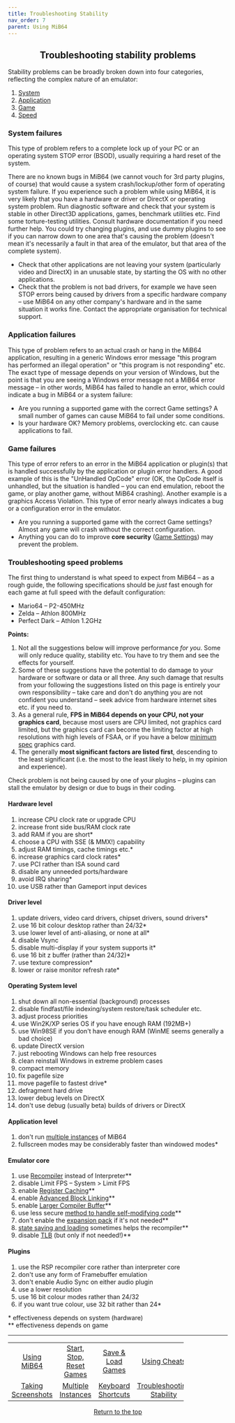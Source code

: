 ```yaml
---
title: Troubleshooting Stability
nav_order: 7
parent: Using MiB64
---
```


## <center>Troubleshooting stability problems</center>

Stability problems can be broadly broken down into four categories, reflecting the complex nature of an emulator:

1. [System](#o1)  
2. [Application](#o2)  
3. [Game](#o3)  
4. [Speed](#o4)

### <a name="o1"></a>System failures

This type of problem refers to a complete lock up of your PC or an operating system STOP error (BSOD), usually requiring a hard reset of the system.

There are no known bugs in MiB64 (we cannot vouch for 3rd party plugins, of course) that would cause a system crash/lockup/other form of operating system failure. If you experience such a problem while using MiB64, it is very likely that you have a hardware or driver or DirectX or operating system problem. Run diagnostic software and check that your system is stable in other Direct3D applications, games, benchmark utilities etc. Find some torture-testing utilities. Consult hardware documentation if you need further help. You could try changing plugins, and use dummy plugins to see if you can narrow down to one area that's causing the problem (doesn't mean it's necessarily a fault in that area of the emulator, but that area of the complete system).

- Check that other applications are not leaving your system (particularly video and DirectX) in an unusable state, by starting the OS with no other applications.
- Check that the problem is not bad drivers, for example we have seen STOP errors being caused by drivers from a specific hardware company – use MiB64 on any other company's hardware and in the same situation it works fine. Contact the appropriate organisation for technical support.

### <a name="o2"></a>Application failures

This type of problem refers to an actual crash or hang in the MiB64 application, resulting in a generic Windows error message "this program has performed an illegal operation" or "this program is not responding" etc. The exact type of message depends on your version of Windows, but the point is that you are seeing a Windows error message not a MiB64 error message – in other words, MiB64 has failed to handle an error, which could indicate a bug in MiB64 or a system failure:

- Are you running a supported game with the correct Game settings? A small number of games can cause MiB64 to fail under some conditions.
- Is your hardware OK? Memory problems, overclocking etc. can cause applications to fail.

### <a name="o3"></a>Game failures

This type of error refers to an error in the MiB64 application or plugin(s) that is handled successfully by the application or plugin error handlers. A good example of this is the "UnHandled OpCode" error (OK, the OpCode itself is unhandled, but the situation is handled – you can end emulation, reboot the game, or play another game, without MiB64 crashing). Another example is a graphics Access Violation. This type of error nearly always indicates a bug or a configuration error in the emulator.

- Are you running a supported game with the correct Game settings? Almost any game will crash without the correct configuration.
- Anything you can do to improve **core security** ([Game Settings](app_rom_settings.html)) may prevent the problem.

### <a name="o4"></a>Troubleshooting speed problems

The first thing to understand is what speed to expect from MiB64 – as a rough guide, the following specifications should be *just* fast enough for each game at full speed with the default configuration:

- Mario64 – P2-450MHz  
- Zelda – Athlon 800MHz  
- Perfect Dark – Athlon 1.2GHz

**Points:**

1. Not all the suggestions below will improve performance *for you*. Some will only reduce quality, stability etc. You have to try them and see the effects for yourself.
2. Some of these suggestions have the potential to do damage to your hardware or software or data or all three. Any such damage that results from your following the suggestions listed on this page is entirely your own responsibility – take care and don't do anything you are not confident you understand – seek advice from hardware internet sites etc. if you need to.
3. As a general rule, **FPS in MiB64 depends on your CPU, not your graphics card**, because most users are CPU limited, not graphics card limited, but the graphics card can become the limiting factor at high resolutions with high levels of FSAA, or if you have a below [minimum spec](min_spec.html) graphics card.
4. The generally **most significant factors are listed first**, descending to the least significant (i.e. the most to the least likely to help, in my opinion and experience).

Check problem is not being caused by one of your plugins – plugins can stall the emulator by design or due to bugs in their coding.

#### Hardware level

1. increase CPU clock rate or upgrade CPU  
2. increase front side bus/RAM clock rate  
3. add RAM if you are short*  
4. choose a CPU with SSE (& MMX!) capability  
5. adjust RAM timings, cache timings etc.*  
6. increase graphics card clock rates*  
7. use PCI rather than ISA sound card  
8. disable any unneeded ports/hardware  
9. avoid IRQ sharing*  
10. use USB rather than Gameport input devices

#### Driver level

1. update drivers, video card drivers, chipset drivers, sound drivers*  
2. use 16 bit colour desktop rather than 24/32*  
3. use lower level of anti-aliasing, or none at all*  
4. disable Vsync  
5. disable multi-display if your system supports it*  
6. use 16 bit z buffer (rather than 24/32)*  
7. use texture compression*  
8. lower or raise monitor refresh rate*

#### Operating System level

1. shut down all non-essential (background) processes  
2. disable findfast/file indexing/system restore/task scheduler etc.  
3. adjust process priorities  
4. use Win2K/XP series OS if you have enough RAM (192MB+)  
5. use Win98SE if you don't have enough RAM (WinME seems generally a bad choice)  
6. update DirectX version  
7. just rebooting Windows can help free resources  
8. clean reinstall Windows in extreme problem cases  
9. compact memory  
10. fix pagefile size  
11. move pagefile to fastest drive*  
12. defragment hard drive  
13. lower debug levels on DirectX  
14. don't use debug (usually beta) builds of drivers or DirectX

#### Application level

1. don't run [multiple instances](multiple_instances.html) of MiB64  
2. fullscreen modes may be considerably faster than windowed modes*

#### Emulator core

1. use [Recompiler](app_rom_settings.html#o1) instead of Interpreter**  
2. disable Limit FPS – System > Limit FPS  
3. enable [Register Caching](app_rom_settings.html#r5)**  
4. enable [Advanced Block Linking](app_rom_settings.html#r2)**  
5. enable [Larger Compiler Buffer](app_rom_settings.html#r3)**  
6. use less secure [method to handle self-modifying code](pp_rom_settings.html#r1)**  
7. don't enable the [expansion pack](app_rom_settings.html#o2) if it's not needed**  
8. [state saving and loading](save_load_games.html) sometimes helps the recompiler**  
9. disable [TLB](app_rom_settings.html#o7) (but only if not needed!)**

#### Plugins

1. use the RSP recompiler core rather than interpreter core  
2. don't use any form of Framebuffer emulation  
3. don't enable Audio Sync on either audio plugin  
4. use a lower resolution  
5. use 16 bit colour modes rather than 24/32  
6. if you want true colour, use 32 bit rather than 24*

\* effectiveness depends on system (hardware)  
\*\* effectiveness depends on game

---

<!-- Footer Navigation Block -->

<table align="center" style="width: 80%">
  <tr>
    <td style="text-align: center"><a href="using-mib64">Using MiB64</a></td>
    <td style="text-align: center"><a href="start-stop-reset-games">Start, Stop, Reset Games</a></td>
    <td style="text-align: center"><a href="save-load-games">Save & Load Games</a></td>
    <td style="text-align: center"><a href="/manual/manual/manual/cheats">Using Cheats</a></td>
  </tr>
  <tr>
    <td style="text-align: center"><a href="taking-screenshots">Taking Screenshots</a></td>
    <td style="text-align: center"><a href="multiple-instances">Multiple Instances</a></td>
    <td style="text-align: center"><a href="keyboard-shortcuts">Keyboard Shortcuts</a></td>
    <td style="text-align: center"><a href="using-mib64-troubleshooting-stability">Troubleshooting Stability</a></td>
  </tr>
</table>

<p style="text-align:center"><a href="#">Return to the top</a></p>

<!-- ClauseEcho: Troubleshooting Stability Protocol Activated -->
